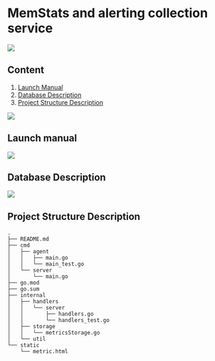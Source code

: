 # MemStats and alerting collection service

<img src="https://www.agilitypr.com/wp-content/uploads/2023/01/metric.jpg">

## Content

1. [Launch Manual](#launch-manual)
2. [Database Description](#database-description)
3. [Project Structure Description](#project-structure-description)

<img src="https://raw.githubusercontent.com/andreasbm/readme/master/assets/lines/rainbow.png">

## Launch manual

<img src="https://raw.githubusercontent.com/andreasbm/readme/master/assets/lines/rainbow.png">

## Database Description

<img src="https://raw.githubusercontent.com/andreasbm/readme/master/assets/lines/rainbow.png">

## Project Structure Description

```
.
├── README.md
├── cmd
│   ├── agent
│   │   ├── main.go
│   │   └── main_test.go
│   └── server
│       └── main.go
├── go.mod
├── go.sum
├── internal
│   ├── handlers
│   │   └── server
│   │       ├── handlers.go
│   │       └── handlers_test.go
│   ├── storage
│   │   └── metricsStorage.go
│   └── util
└── static
    └── metric.html
```